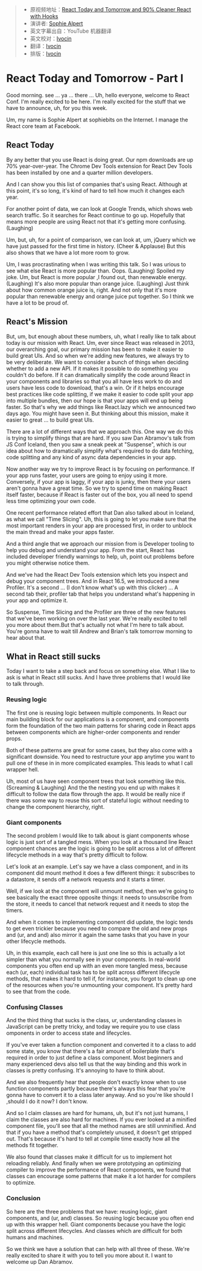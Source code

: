 > * 原视频地址：[React Today and Tomorrow and 90% Cleaner React with Hooks](https://youtu.be/dpw9EHDh2bM)
> * 演讲者:  [Sophie Alpert](https://mobile.twitter.com/sophiebits)
> * 英文字幕出自：YouTube 机器翻译
> * 英文校对：[Ivocin](https://github.com/Ivocin)
> * 翻译：[Ivocin](https://github.com/Ivocin)
> * 排版：[Ivocin](https://github.com/Ivocin)



# React Today and Tomorrow - Part I

Good morning. see ... ya ... there ... Uh, hello everyone, welcome to React Conf. I'm really excited to be here. I'm really excited for the stuff that we have to announce, uh, for you this week. 

Um, my name is Sophie Alpert at sophiebits on the Internet. I manage the React core team at Facebook.

## React Today

By any better that you use React is doing great. Our npm downloads are up 70% year-over-year. The Chrome Dev Tools extension for React Dev Tools has been installed by one and a quarter million developers. 

And I can show you this list of companies that's using React. Although at this point, it's so long, it's kind of hard to tell how much it changes each year. 

For another point of data, we can look at Google Trends, which shows web search traffic. So it searches for React continue to go up. Hopefully that means more people are using React not that it's getting more confusing. (Laughing) 

Um, but, uh, for a point of comparison, we can look at, um, jQuery which we have just passed for the first time in history. (Cheer & Applause) But this also shows that we have a lot more room to grow. 

Um, I was procrastinating when I was writing this talk. So I was urious to see what else React is more popular than. Oops. (Laughing) Spoiled my joke. Um, but React is more popular ,I found out, than renewable energy. (Laughing) It's also more popular than orange juice. (Laughing) Just think about how common orange juice is, right. And not only that it's more popular than renewable energy and orange juice put together. So I think we have a lot to be proud of. 

## React's Mission

But, um, but enough about these numbers, uh, what I really like to talk about today is our mission with React. Um, ever since React was released in 2013, our overarching goal, our primary mission has been to make it easier to build great UIs. And so when we're adding new features, we always try to be very deliberate. We want to consider a bunch of things when deciding whether to add a new API. If it makes it possible to do something you couldn't do before. If it can dramatically simplify the code around React in your components and libraries so that you all have less work to do and users have less code to download, that's a win. Or if it helps encourage best practices like code splitting, if we make it easier to code split your app into multiple bundles, then our hope is that your apps will end up being faster. So that's why we add things like React.lazy which we announced two days ago. You might have seen it. But thinking about this mission, make it easier to great ... to build great UIs.

There are a lot of different ways that we approach this. One way we do this is trying to simplify things that are hard. If you saw Dan Abramov's talk from JS Conf Iceland, then you saw a sneak peek at "Suspense", which is our idea about how to dramatically simplify what's required to do data fetching, code splitting and any kind of async data dependencies in your app. 

Now another way we try to improve React is by focusing on performance. If your app runs faster, your users are going to enjoy using it more. Conversely, if your app is laggy, if your app is junky, then there your users aren't gonna have a great time. So we try to spend time on making React itself faster, because if React is faster out of the box, you all need to spend less time optimizing your own code. 

One recent performance related effort that Dan also talked about in Iceland, as what we call "Time Slicing". Uh, this is going to let you make sure that the most important renders in your app are processed first, in order to unblock the main thread and make your apps faster. 

And a third angle that we approach our mission from is Developer tooling to help you debug and understand your app. From the start, React has included developer friendly warnings to help, uh, point out problems before you might otherwise notice them.

And we've had the React Dev Tools extension which lets you inspect and debug your component trees. And in React 16.5, we introduced a new Profiler. It's a second ... (I don't know what's up with this clicker) ... A second tab their, profiler tab that helps you understand what's happening in your app and optimize it. 

So Suspense, Time Slicing and the Profiler are three of the new features that we've been working on over the last year. We're really excited to tell you more about them.But that's actually not what I'm here to talk about. You're gonna have to wait till Andrew and Brian's talk tomorrow morning to hear about that.

## What in React still sucks

Today I want to take a step back and focus on something else. What I like to ask is what in React still sucks. And I have three problems that I would like to talk through. 

### Reusing logic

The first one is reusing logic between multiple components. In React our main building block for our applications is a component, and components form the foundation of the two main patterns for sharing code in React apps between components which are higher-order components and render props. 

Both of these patterns are great for some cases, but they also come with a significant downside. You need to restructure your app anytime you want to pull one of these in in more complicated examples. This leads to what I call wrapper hell.

Uh, most of us have seen component trees that look something like this. (Screaming & Laughing)  And the the nesting you end up with makes it difficult to follow the data flow through the app. It would be really nice if there was some way to reuse this sort of stateful logic without needing to change the component hierarchy, right.


### Giant components

The second problem I would like to talk about is giant components whose logic is just sort of a tangled mess. When you look at a thousand line React component chances are the logic is going to be split across a lot of different lifecycle methods in a way that's pretty difficult to follow. 

Let's look at an example. Let's say we have a class component, and in its component did mount method it does a few different things: it subscribes to a datastore, it sends off a network requests and it starts a timer.

Well, if we look at the component will unmount method, then we're going to see basically the exact three opposite
things: it needs to unsubscribe from the store, it needs to cancel that network request and it needs to stop the timers.

And when it comes to implementing component did update, the logic tends to get even trickier because you need to compare the old and new props and (ur, and and) also mirror it again the same tasks that you have in your other lifecycle methods. 

Uh, in this example, each call here is just one line so this is actually a lot simpler than what you normally see in your components. In real-world components you often end up with an even more tangled mess, because each (ur, each) individual task has to be split across different lifecycle methods, that makes it hard to tell if, for instance, you forgot to clean up one of the resources when you're unmounting your component. It's pretty hard to see that from the code. 

### Confusing Classes

And the third thing that sucks is the class, ur, understanding classes in JavaScript can be pretty tricky, and today we require you to use class omponents in order to access state and lifecycles. 

If you've ever taken a function component and converted it to a class to add some state, you know that there's a fair amount of boilerplate that's required in order to just define a class component. Most beginners and many experienced devs also tell us that the way binding and this work in classes is pretty confusing. It's annoying to
have to think about.

And we also frequently hear that people don't exactly know when to use function components partly because there's always this fear that you're gonna have to convert it to a class later anyway. And so you're like should I ,should I do it now? I don't know.

And so I claim classes are hard for humans,  uh, but it's not just humans,  I claim the classes are also hard for machines. If you ever looked at a minified component file, you'll see that all the method names are still unminified. And that if you have a method that's completely unused, it doesn't get stripped out. That's because it's hard to tell at compile time exactly how all the methods fit together.

We also found that classes make it difficult for us to implement hot reloading reliably. And finally when we
were prototyping an optimizing compiler to improve the performance of React components, we found that classes can
encourage some patterns that make it a lot harder for compilers to optimize.

### Conclusion

So here are the three problems that we have: reusing logic, giant components, and (ur, and) classes. So reusing logic because you often end up with this wrapper hell. Giant components because you have the logic split across different lifecycles. And classes which are difficult for both humans and machines. 

So we think we have a solution that can help with all three of these. We're really excited to share it with you to tell you more about it. I want to welcome up Dan Abramov.
